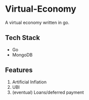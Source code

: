 # Virtual-Economy

A virtual economy written in go. 

## Tech Stack 

- Go 
- MongoDB

## Features

1. Artificial Inflation
2. UBI
3. (eventual) Loans/deferred payment